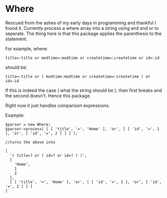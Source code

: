 # Where

Rescued from the ashes of my early days in programming and thankful I found it. Currently process a where array into a string using and and or to seperate. The thing here is that this package applies the parenthesis to the statement.

For example, where:

```
title=:title or modtime=:modtime or createtime=:createtime or id=:id
```

should be:

```
title=:title or ( modtime:modtime or createtime=:createtime ) or id=:id
```

If this is indeed the case ( what the string should be ), then first breaks and the second doesn't. Hence this package.

Right now it just handles comparison expressions.

Example:

```
$parser = new Where;
$parser->process( [ [ 'title', '=', 'Home' ], 'or', [ [ 'id', '=', 1 ], 'or', [ 'id', '=', 2 ] ] ] );

//turns the above into

[
  '( title=? or ( id=? or id=? ) )',
  [
    'Home',
    1
    2
  ],
  [ [ 'title', '=', 'Home' ], 'or', [ [ 'id', '=', 1 ], 'or', [ 'id', '=', 2 ] ] ]
]
